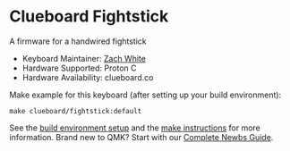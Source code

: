 # Clueboard Fightstick

A firmware for a handwired fightstick

* Keyboard Maintainer: [Zach White](https://github.com/skullydazed)
* Hardware Supported: Proton C
* Hardware Availability: clueboard.co

Make example for this keyboard (after setting up your build environment):

    make clueboard/fightstick:default

See the [build environment setup](https://docs.qmk.fm/#/getting_started_build_tools) and the [make instructions](https://docs.qmk.fm/#/getting_started_make_guide) for more information. Brand new to QMK? Start with our [Complete Newbs Guide](https://docs.qmk.fm/#/newbs).

